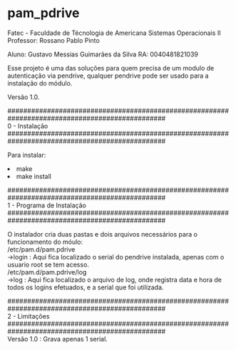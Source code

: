# pam_pdrive

Fatec - Faculdade de Técnologia de Americana
Sistemas Operacionais II
Professor: Rossano Pablo Pinto

Aluno: Gustavo Messias Guimarães da Silva
RA: 0040481821039

Esse projeto é uma das soluções para quem precisa de um modulo de autenticação via pendrive, qualquer pendrive pode ser usado para a instalação do módulo.

Versão 1.0.

################################################################################################<br>
0 - Instalação
################################################################################################<br>

  Para instalar:
    <li>make</li>
    <li>make install</li>

    
################################################################################################<br>
1 - Programa de Instalação
################################################################################################<br>

  O instalador cria duas pastas e dois arquivos necessários para o funcionamento do móulo:<br>
    /etc/pam.d/pam.pdrive<br>
      ->login : Aqui fica localizado o serial do pendrive  instalada, apenas com o usuario root se tem acesso.<br>
    /etc/pam.d/pam.pdrive/log<br>
      ->log : Aqui fica localizado o arquivo de log, onde registra data e hora de todos os logins efetuados, e a serial que foi utilizada.<br>
   
################################################################################################<br>
2 - Limitações
################################################################################################<br>
    Versão 1.0 : Grava apenas 1 serial.<br>


